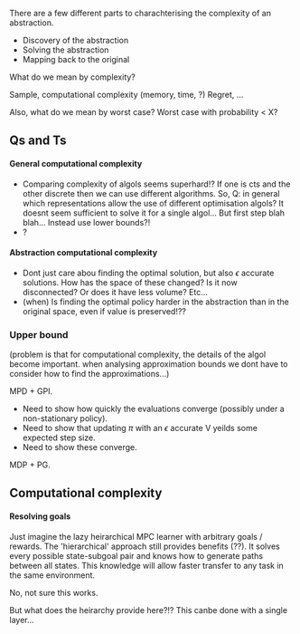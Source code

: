 There are a few different parts to charachterising the complexity of an abstraction.

- Discovery of the abstraction
- Solving the abstraction
- Mapping back to the original

What do we mean by complexity?

Sample,
computational complexity (memory, time, ?)
Regret,
...

Also, what do we mean by worst case? Worst case with probability < X?


## Qs and Ts

#### General computational complexity

- Comparing complexity of algols seems superhard!? If one is cts and the other discrete then we can use different algorithms. So, Q: in general which representations allow the use of different optimisation algols? It doesnt seem sufficient to solve it for a single algol... But first step blah blah... Instead use lower bounds?!
- ?

#### Abstraction computational complexity

- Dont just care abou finding the optimal solution, but also $\epsilon$ accurate solutions. How has the space of these changed? Is it now disconnected? Or does it have less volume? Etc...
- (when) Is finding the optimal policy harder in the abstraction than in the original space, even if value is preserved!??


### Upper bound

(problem is that for computational complexity, the details of the algol become important.
  when analysing approximation bounds we dont have to consider how to find the approximations...)

MPD + GPI.

- Need to show how quickly the evaluations converge (possibly under a non-stationary policy).
- Need to show that updating $\pi$ with an $\epsilon$ accurate V yeilds some expected step size.
- Need to show these converge.

MDP + PG.

## Computational complexity

#### Resolving goals

Just imagine the lazy heirarchical MPC learner with arbitrary goals / rewards.
The 'hierarchical' approach still provides benefits (??).
It solves every possible state-subgoal pair and knows how to generate paths between all states. This knowledge will allow faster transfer to any task in the same environment.

No, not sure this works.

But what does the heirarchy provide here?!?
This canbe done with a single layer...
